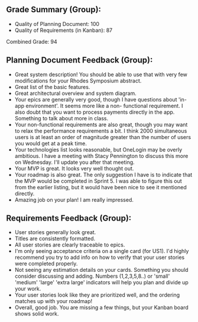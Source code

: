 ## Grade Summary (Group): 

- Quality of Planning Document: 100
- Quality of Requirements (in Kanban): 87

Combined Grade: 94

## Planning Document Feedback (Group): 

- Great system description! You should be able to use that with very few modifications for your Rhodes Symposium abstract.
- Great list of the basic features.
- Great architectural overview and system diagram.
- Your epics are generally very good, though I have questions about 'in- app environment'. It seems more like a non- functional requirement. I also doubt that you want to process payments directly in the app. Something to talk about more in class.
- Your non-functional requirements are also great, though you may want to relax the performance requirements a bit. I think 2000 simultaneous users is at least an order of magnitude greater than the number of users you would get at a peak time.
- Your technologies list looks reasonable, but OneLogin may be overly ambitious. I have a meeting with Stacy Pennington to discuss this more on Wednesday. I'll update you after that meeting.
- Your MVP is great. It looks very well thought out.
- Your roadmap is also great. The only suggestion I have is to indicate that the MVP would be completed in Sprint 5. I was able to figure this out from the earlier listing, but it would have been nice to see it mentioned directly.
- Amazing job on your plan! I am really impressed.

## Requirements Feedback (Group): 

- User stories generally look great.
- Titles are consistently formatted.
- All user stories are clearly traceable to epics.
- I'm only seeing acceptance criteria on a single card (for US1). I'd highly recommend you try to add info on how to verify that your user stories were completed properly.
- Not seeing any estimation details on your cards. Something you should consider discussing and adding. Numbers (1,2,3,5,8..) or 'small' 'medium' 'large' 'extra large' indicators will help you plan and divide up your work.
- Your user stories look like they are prioritized well, and the ordering matches up with your roadmap!
- Overall, good job. You are missing a few things, but your Kanban board shows solid work.
